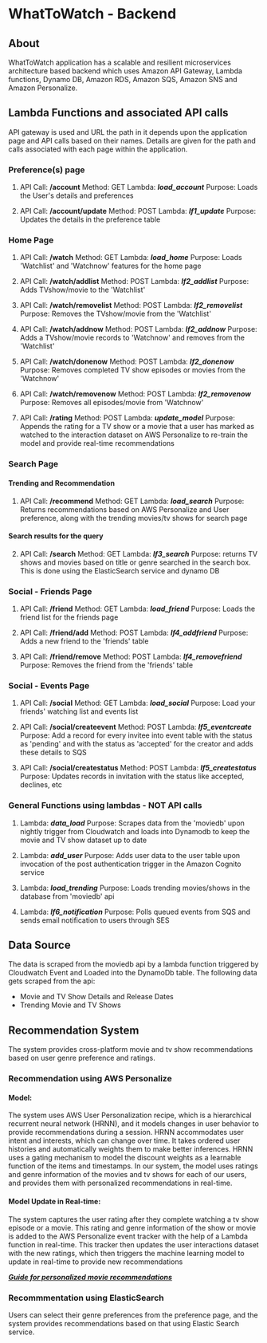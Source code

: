 # WhatToWatch - Backend

## About
WhatToWatch application has a scalable and resilient microservices architecture based backend which uses Amazon API Gateway, Lambda functions, Dynamo DB, Amazon RDS, Amazon SQS, Amazon SNS and Amazon Personalize. 


## Lambda Functions and associated API calls
API gateway is used and URL the path in it depends upon the application page and API calls based on their names. Details are given for the path and calls associated with each page within the application.

### Preference(s) page
1.  API Call: **/account**
    Method: GET
    Lambda: ***load_account***
    Purpose: Loads the User's details and preferences

2.  API Call: **/account/update**
    Method: POST
    Lambda: ***lf1_update***
    Purpose: Updates the details in the preference table

### Home Page 
1.  API Call: **/watch**
    Method: GET
    Lambda: ***load_home***
    Purpose: Loads 'Watchlist' and 'Watchnow' features for the home page

2.  API Call: **/watch/addlist**
    Method: POST
    Lambda: ***lf2_addlist***
    Purpose: Adds TVshow/movie to the 'Watchlist'

3.  API Call: **/watch/removelist**
    Method: POST
    Lambda: ***lf2_removelist***
    Purpose: Removes the TVshow/movie from the 'Watchlist'

4.  API Call: **/watch/addnow**
    Method: POST
    Lambda: ***lf2_addnow***
    Purpose: Adds a TVshow/movie records to 'Watchnow' and removes from the 'Watchlist'

5.  API Call: **/watch/donenow**
    Method: POST
    Lambda: ***lf2_donenow***
    Purpose: Removes completed TV show episodes or movies from the 'Watchnow'

6.  API Call: **/watch/removenow**
    Method: POST
    Lambda: ***lf2_removenow***
    Purpose: Removes all episodes/movie from 'Watchnow'

7.  API Call: **/rating**
    Method: POST
    Lambda: ***update_model***
    Purpose: Appends the rating for a TV show or a movie that a user has marked as watched to the interaction dataset on AWS Personalize to re-train the model and provide real-time recommendations

### Search Page 
#### Trending and Recommendation
1.  API Call: **/recommend**
    Method: GET
    Lambda: ***load_search***
    Purpose: Returns recommendations based on AWS Personalize and User preference, along with the trending movies/tv shows for search page

#### Search results for the query
2.  API Call: **/search**
    Method: GET
    Lambda: ***lf3_search***
    Purpose: returns TV shows and movies based on title or genre searched in the search box. This is done using the ElasticSearch service and dynamo DB

### Social - Friends Page 
1.  API Call: **/friend**
    Method: GET
    Lambda: ***load_friend***
    Purpose: Loads the friend list for the friends page

2.  API Call: **/friend/add**
    Method: POST
    Lambda: ***lf4_addfriend***
    Purpose: Adds a new friend to the 'friends' table

3.  API Call: **/friend/remove**
    Method: POST
    Lambda: ***lf4_removefriend***
    Purpose: Removes the friend from the 'friends' table

### Social - Events Page 
1.  API Call: **/social**
    Method: GET
    Lambda: ***load_social***
    Purpose: Load your friends' watching list and events list

2.  API Call: **/social/createevent**
    Method: POST
    Lambda: ***lf5_eventcreate***
    Purpose: Add a record for every invitee into event table with the status as 'pending' and with the status as 'accepted' for the creator and adds these details to SQS

3.  API Call: **/social/createstatus**
    Method: POST
    Lambda: ***lf5_createstatus***
    Purpose: Updates records in invitation with the status like accepted, declines, etc

### General Functions using lambdas - NOT API calls 
1.  Lambda: ***data_load***
    Purpose: Scrapes data from the 'moviedb' upon nightly trigger from Cloudwatch and loads into Dynamodb to keep the movie and TV show dataset up to date

2.  Lambda: ***add_user***
    Purpose: Adds user data to the user table upon invocation of the post authentication trigger in the Amazon Cognito service

3.  Lambda: ***load_trending***
    Purpose: Loads trending movies/shows in the database from 'moviedb' api 

4.  Lambda: ***lf6_notification***
    Purpose: Polls queued events from SQS and sends email notification to users through SES

## Data Source
The data is scraped from the moviedb api by a lambda function triggered by Cloudwatch Event and Loaded into the DynamoDb table. The following data gets scraped from the api:
-   Movie and TV Show Details and Release Dates
-   Trending Movie and TV Shows


## Recommendation System 
The system provides cross-platform movie and tv show recommendations based on user genre preference and ratings. 

### Recommendation using AWS Personalize
#### Model:
The system uses AWS User Personalization recipe, which is a hierarchical recurrent neural network (HRNN), and it models changes in user behavior to provide recommendations during a session. HRNN accommodates user intent and interests, which can change over time. It takes ordered user histories and automatically weights them to make better inferences. HRNN uses a gating mechanism to model the discount weights as a learnable function of the items and timestamps. In our system, the model uses ratings and genre information of the movies and tv shows for each of our users, and provides them with personalized recommendations in real-time.

#### Model Update in Real-time:
The system captures the user rating after they complete watching a tv show episode or a movie. This rating and genre information of the show or movie is added to the AWS Personalize event tracker with the help of a Lambda function in real-time. This tracker then updates the user interactions dataset with the new ratings, which then triggers the machine learning model to update in real-time to provide new recommendations

***[Guide for personalized movie recommendations](https://aws.amazon.com/getting-started/hands-on/real-time-movie-recommendations-amazon-personalize/)***

### Recommmentation using ElasticSearch 
Users can select their genre preferences from the preference page, and the system provides recommendations based on that using Elastic Search service.
